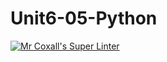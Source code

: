 # Unit6-05-Python
[![Mr Coxall's Super Linter](https://github.com/ICS3U-Programming-Kestrel-B/Unit6-05-Python/workflows/Mr%20Coxall's%20Super%20Linter/badge.svg)](https://github.com/ICS3U-Programming-Kestrel-B/Unit6-05-Python/actions/)
